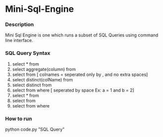 # Mini-Sql-Engine

### Description
Mini Sql Engine is one which runs a subset of SQL Queries using command line interface.

### SQL Query Syntax
1. select * from <tableName>
2. select aggregate(column) from <tableName>
3. select <colnames> from <tableName> [ colnames = seperated only by , and no extra spaces]
4. select distinct(colName) from <tableName>
5. select distinct <colnames> from <tableName>
6. select <colNames> from <tableName> where <conditions> [ seperated by space Ex: a = 1 and b = 2]
7. select * from <tableNames>
8. select <colNames> from <tableNames>
9. select <colnames> from <tableNames> where <join-condition>

### How to run
python code.py "SQL Query"

